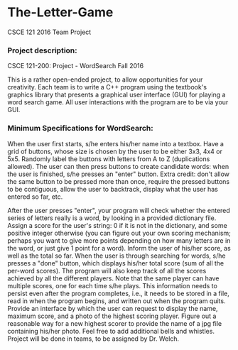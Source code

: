 # The-Letter-Game
CSCE 121 2016 Team Project

### Project description:

CSCE 121-200: Project - WordSearch
Fall 2016

This is a rather open-ended project, to allow opportunities for your creativity. Each team is to write a C++ program using the textbook's graphics library that presents a graphical user interface (GUI) for playing a word search game. All user interactions with the program are to be via your GUI.

### Minimum Specifications for WordSearch:

When the user first starts, s/he enters his/her name into a textbox.
Have a grid of buttons, whose size is chosen by the user to be either 3x3, 4x4 or 5x5. Randomly label the buttons with letters from A to Z (duplications allowed).
The user can then press buttons to create candidate words: when the user is finished, s/he presses an "enter" button.
Extra credit: don't allow the same button to be pressed more than once, require the pressed buttons to be contiguous, allow the user to backtrack, display what the user has entered so far, etc.

After the user presses "enter", your program will check whether the entered series of letters really is a word, by looking in a provided dictionary file.
Assign a score for the user's string: 0 if it is not in the dictionary, and some positive integer otherwise (you can figure out your own scoring mechanism; perhaps you want to give more points depending on how many letters are in the word, or just give 1 point for a word). Inform the user of his/her score, as well as the total so far.
When the user is through searching for words, s/he presses a "done" button, which displays his/her total score (sum of all the per-word scores).
The program will also keep track of all the scores achieved by all the different players. Note that the same player can have multiple scores, one for each time s/he plays. This information needs to persist even after the program completes, i.e., it needs to be stored in a file, read in when the program begins, and written out when the program quits.
Provide an interface by which the user can request to display the name, maximum score, and a photo of the highest scoring player. Figure out a reasonable way for a new highest scorer to provide the name of a jpg file containing his/her photo.
Feel free to add additional bells and whistles.
Project will be done in teams, to be assigned by Dr. Welch.
